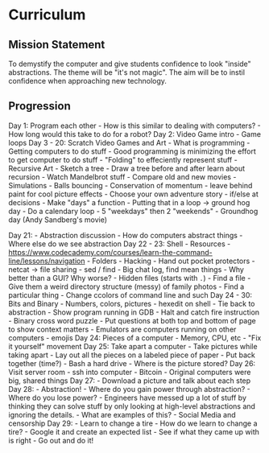 # Curriculum

## Mission Statement

To demystify the computer and give students confidence to look "inside"
abstractions. The theme will be "it's not magic". The aim will be to instil
confidence when approaching new technology.

## Progression

Day 1: Program each other
    - How is this similar to dealing with computers?
    - How long would this take to do for a robot?
Day 2: Video Game intro
    - Game loops
Day 3 - 20: Scratch Video Games and Art
    - What is programming
        - Getting computers to do stuff
        - Good programming is minimizing the effort to get computer to do stuff
            - "Folding" to effeciently represent stuff
    - Recursive Art
        - Sketch a tree
        - Draw a tree before and after learn about recursion
    - Watch Mandelbrot stuff
    - Compare old and new movies
    - Simulations
        - Balls bouncing
            - Conservation of momentum
            - leave behind paint for cool picture effects
    - Choose your own adventure story
        - if/else at decisions
        - Make "days" a function
        - Putting that in a loop -> ground hog day
        - Do a calendary loop
            - 5 "weekdays" then 2 "weekends"
        - Groundhog day (Andy Sandberg's movie)

Day 21:
    - Abstraction discussion
    - How do computers abstract things
    - Where else do we see abstraction
Day 22 - 23: Shell
    - Resources
        - https://www.codecademy.com/courses/learn-the-command-line/lessons/navigation
    - Folders
    - Hacking
    - Hand out pocket protectors
    - netcat -> file sharing
    - sed / find
    - Big chat log, find mean things
    - Why better than a GUI? Why worse?
    - Hidden files (starts with `.`)
    - Find a file
        - Give them a weird directory structure (messy) of family photos
        - Find a particular thing
    - Change ccolors of command line and such
Day 24 - 30: Bits and Binary
    - Numbers, colors, pictures
    - hexedit on shell
    - Tie back to abstraction
    - Show program running in GDB
        - Halt and catch fire instruction
    - Binary cross word puzzle
        - Put questions at both top and bottom of page to show context matters
    - Emulators are computers running on other computers
    - emojis
Day 24: Pieces of a computer
    - Memory, CPU, etc
    - "Fix it yourself" movement
Day 25: Take apart a computer
    - Take pictures while taking apart
    - Lay out all the pieces on a labeled piece of paper
    - Put back together (time?)
    - Bash a hard drive
        - Where is the picture stored?
Day 26: Visit server room
    - ssh into computer
    - Bitcoin
    - Original computers were big, shared things
Day 27:
    - Download a picture and talk about each step
Day 28:
    - Abstraction!
        - Where do you gain power through abstraction?
        - Where do you lose power?
        - Engineers have messed up a lot of stuff by thinking they can solve stuff by only looking at high-level
          abstractions and ignoring the details.
            - What are examples of this?
                - Social Media and censorship
Day 29:
    - Learn to change a tire
    - How do we learn to change a tire?
        - Google it and create an expected list
        - See if what they came up with is right
        - Go out and do it!

